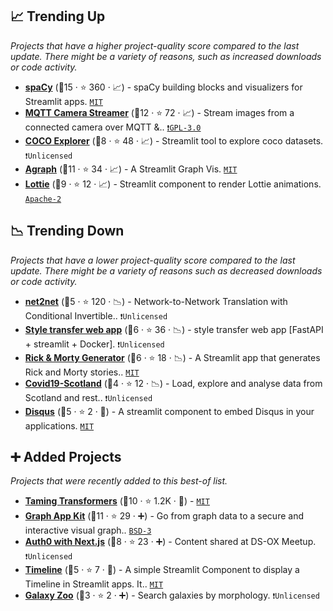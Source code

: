 ## 📈 Trending Up

_Projects that have a higher project-quality score compared to the last update. There might be a variety of reasons, such as increased downloads or code activity._

- <b><a href="https://share.streamlit.io/ines/spacy-streamlit-demo/master/app.py">spaCy</a></b> (🥇15 ·  ⭐ 360 · 📈) - spaCy building blocks and visualizers for Streamlit apps. <code><a href="http://bit.ly/34MBwT8">MIT</a></code>
- <b><a href="https://github.com/robmarkcole/mqtt-camera-streamer">MQTT Camera Streamer</a></b> (🥇12 ·  ⭐ 72 · 📈) - Stream images from a connected camera over MQTT &.. <code><a href="http://bit.ly/2M0xdwT">❗️GPL-3.0</a></code>
- <b><a href="https://github.com/i008/COCO-dataset-explorer">COCO Explorer</a></b> (🥈8 ·  ⭐ 48 · 📈) - Streamlit tool to explore coco datasets. <code>❗Unlicensed</code>
- <b><a href="https://github.com/ChrisChross/streamlit-agraph">Agraph</a></b> (🥈11 ·  ⭐ 34 · 📈) - A Streamlit Graph Vis. <code><a href="http://bit.ly/34MBwT8">MIT</a></code>
- <b><a href="https://share.streamlit.io/andfanilo/streamlit-lottie-demo/master/app.py">Lottie</a></b> (🥉9 ·  ⭐ 12 · 📈) - Streamlit component to render Lottie animations. <code><a href="http://bit.ly/3nYMfla">Apache-2</a></code>

## 📉 Trending Down

_Projects that have a lower project-quality score compared to the last update. There might be a variety of reasons such as decreased downloads or code activity._

- <b><a href="https://github.com/CompVis/net2net">net2net</a></b> (🥉5 ·  ⭐ 120 · 📉) - Network-to-Network Translation with Conditional Invertible.. <code>❗Unlicensed</code>
- <b><a href="https://github.com/amalshaji/style-transfer">Style transfer web app</a></b> (🥉6 ·  ⭐ 36 · 📉) - style transfer web app [FastAPI + streamlit + Docker]. <code>❗Unlicensed</code>
- <b><a href="https://share.streamlit.io/e-tony/story_generator/main/app.py">Rick & Morty Generator</a></b> (🥉6 ·  ⭐ 18 · 📉) - A Streamlit app that generates Rick and Morty stories.. <code><a href="http://bit.ly/34MBwT8">MIT</a></code>
- <b><a href="https://github.com/heyad/covid19">Covid19-Scotland</a></b> (🥉4 ·  ⭐ 12 · 📉) - Load, explore and analyse data from Scotland and rest.. <code>❗Unlicensed</code>
- <b><a href="https://share.streamlit.io/okld/streamlit-disqus-demo/main/app.py">Disqus</a></b> (🥉5 ·  ⭐ 2 · 🐣) - A streamlit component to embed Disqus in your applications. <code><a href="http://bit.ly/34MBwT8">MIT</a></code>

## ➕ Added Projects

_Projects that were recently added to this best-of list._

- <b><a href="https://github.com/CompVis/taming-transformers">Taming Transformers</a></b> (🥈10 ·  ⭐ 1.2K · 🐣) -  <code><a href="http://bit.ly/34MBwT8">MIT</a></code>
- <b><a href="https://github.com/graphistry/graph-app-kit">Graph App Kit</a></b> (🥈11 ·  ⭐ 29 · ➕) - Go from graph data to a secure and interactive visual graph.. <code><a href="http://bit.ly/3aKzpTv">BSD-3</a></code>
- <b><a href="https://github.com/asehmi/Data-Science-Meetup-Oxford/tree/master/StreamlitComponent">Auth0 with Next.js</a></b> (🥉8 ·  ⭐ 23 · ➕) - Content shared at DS-OX Meetup. <code>❗Unlicensed</code>
- <b><a href="https://www.innerdoc.com/nlp-timeline-demo/">Timeline</a></b> (🥉5 ·  ⭐ 7 · 🐣) - A simple Streamlit Component to display a Timeline in Streamlit apps. It.. <code><a href="http://bit.ly/34MBwT8">MIT</a></code>
- <b><a href="https://share.streamlit.io/mwalmsley/galaxy-poster/gz_decals_mike_walmsley.py">Galaxy Zoo</a></b> (🥉3 ·  ⭐ 2 · ➕) - Search galaxies by morphology. <code>❗Unlicensed</code>

